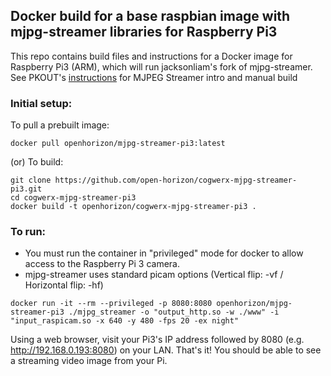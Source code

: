 ## Docker build for a base raspbian image with mjpg-streamer libraries for Raspberry Pi3

This repo contains build files and instructions for a Docker image for Raspberry Pi3 (ARM), which will run jacksonliam's fork of mjpg-streamer. 
See PKOUT's [instructions](http://petrkout.com/electronics/low-latency-0-4-s-video-streaming-from-raspberry-pi-mjpeg-streamer-opencv/) for MJPEG Streamer intro and manual build

### Initial setup:


To pull a prebuilt image: 
```
docker pull openhorizon/mjpg-streamer-pi3:latest
```

(or) To build:

```
git clone https://github.com/open-horizon/cogwerx-mjpg-streamer-pi3.git
cd cogwerx-mjpg-streamer-pi3
docker build -t openhorizon/cogwerx-mjpg-streamer-pi3 .
```

### To run:

* You must run the container in "privileged" mode for docker to allow access to the Raspberry Pi 3 camera.
* mjpg-streamer uses standard picam options (Vertical flip: -vf / Horizontal flip: -hf)

```
docker run -it --rm --privileged -p 8080:8080 openhorizon/mjpg-streamer-pi3 ./mjpg_streamer -o "output_http.so -w ./www" -i "input_raspicam.so -x 640 -y 480 -fps 20 -ex night"

```

Using a web browser, visit your Pi3's IP address followed by 8080 (e.g. http://192.168.0.193:8080) on your LAN.
That's it! You should be able to see a streaming video image from your Pi.
  

